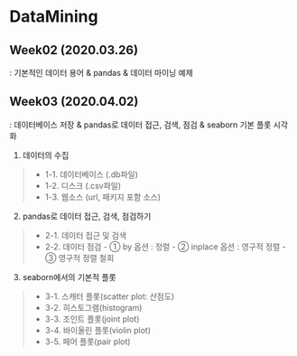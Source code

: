 # DataMining

## Week02 (2020.03.26)
: 기본적인 데이터 용어 & pandas & 데이터 마이닝 예제

## Week03 (2020.04.02)
: 데이터베이스 저장 & pandas로 데이터 접근, 검색, 점검 & seaborn 기본 플롯 시각화
1. 데이터의 수집
>* 1-1. 데이터베이스 (.db파일)
>* 1-2. 디스크 (.csv파일)
>* 1-3. 웹소스 (url, 패키지 포함 소스)

2. pandas로 데이터 접근, 검색, 점검하기
>* 2-1. 데이터 접근 및 검색
>* 2-2. 데이터 점검
    - ① by 옵션 : 정렬
    - ② inplace 옵션 : 영구적 정렬
    - ③ 영구적 정렬 철회
    
3. seaborn에서의 기본적 플롯
>* 3-1. 스캐터 플롯(scatter plot: 산점도)
>* 3-2. 히스토그램(histogram)
>* 3-3. 조인트 플롯(joint plot)
>* 3-4. 바이올린 플롯(violin plot)
>* 3-5. 페어 플롯(pair plot)
